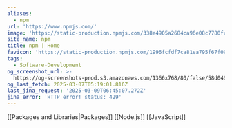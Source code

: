 ```yaml
---
aliases:
  - npm
url: 'https://www.npmjs.com/'
image: 'https://static-production.npmjs.com/338e4905a2684ca96e08c7780fc68412.png'
site_name: npm
title: npm | Home
favicon: 'https://static-production.npmjs.com/1996fcfdf7ca81ea795f67f093d7f449.png'
tags:
  - Software-Development
og_screenshot_url: >-
  https://og-screenshots-prod.s3.amazonaws.com/1366x768/80/false/58d046c1d166c4fa0907206d4e2d5937f34712a4e1160b5de9227a95b6628b4d.jpeg
og_last_fetch: 2025-03-07T05:19:01.816Z
last_jina_request: '2025-03-09T06:45:07.272Z'
jina_error: 'HTTP error! status: 429'
---
```

[[Packages and Libraries|Packages]]
[[Node.js]]
[[JavaScript]]
